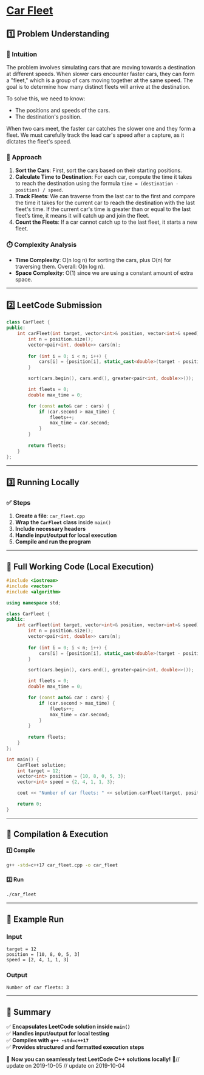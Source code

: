 # **[Car Fleet](https://leetcode.com/problems/car-fleet/description/)**  

## **1️⃣ Problem Understanding**  
### **📌 Intuition**  
The problem involves simulating cars that are moving towards a destination at different speeds. When slower cars encounter faster cars, they can form a "fleet," which is a group of cars moving together at the same speed. The goal is to determine how many distinct fleets will arrive at the destination.

To solve this, we need to know:
- The positions and speeds of the cars.
- The destination's position.

When two cars meet, the faster car catches the slower one and they form a fleet. We must carefully track the lead car's speed after a capture, as it dictates the fleet's speed.

### **🚀 Approach**  
1. **Sort the Cars**: First, sort the cars based on their starting positions.
2. **Calculate Time to Destination**: For each car, compute the time it takes to reach the destination using the formula `time = (destination - position) / speed`.
3. **Track Fleets**: We can traverse from the last car to the first and compare the time it takes for the current car to reach the destination with the last fleet's time. If the current car's time is greater than or equal to the last fleet’s time, it means it will catch up and join the fleet.
4. **Count the Fleets**: If a car cannot catch up to the last fleet, it starts a new fleet.

### **⏱️ Complexity Analysis**  
- **Time Complexity**: O(n log n) for sorting the cars, plus O(n) for traversing them. Overall: O(n log n).
- **Space Complexity**: O(1) since we are using a constant amount of extra space.

---  

## **2️⃣ LeetCode Submission**  
```cpp
class CarFleet {
public:
    int carFleet(int target, vector<int>& position, vector<int>& speed) {
        int n = position.size();
        vector<pair<int, double>> cars(n);
        
        for (int i = 0; i < n; i++) {
            cars[i] = {position[i], static_cast<double>(target - position[i]) / speed[i]};
        }

        sort(cars.begin(), cars.end(), greater<pair<int, double>>());

        int fleets = 0;
        double max_time = 0;

        for (const auto& car : cars) {
            if (car.second > max_time) {
                fleets++;
                max_time = car.second;
            }
        }
        
        return fleets;
    }
};
```  

---  

## **3️⃣ Running Locally**  
### **✅ Steps**  
1. **Create a file**: `car_fleet.cpp`  
2. **Wrap the `CarFleet` class** inside `main()`  
3. **Include necessary headers**  
4. **Handle input/output for local execution**  
5. **Compile and run the program**  

---  

## **📝 Full Working Code (Local Execution)**  
```cpp
#include <iostream>
#include <vector>
#include <algorithm>

using namespace std;

class CarFleet {
public:
    int carFleet(int target, vector<int>& position, vector<int>& speed) {
        int n = position.size();
        vector<pair<int, double>> cars(n);
        
        for (int i = 0; i < n; i++) {
            cars[i] = {position[i], static_cast<double>(target - position[i]) / speed[i]};
        }

        sort(cars.begin(), cars.end(), greater<pair<int, double>>());

        int fleets = 0;
        double max_time = 0;

        for (const auto& car : cars) {
            if (car.second > max_time) {
                fleets++;
                max_time = car.second;
            }
        }
        
        return fleets;
    }
};

int main() {
    CarFleet solution;
    int target = 12;
    vector<int> position = {10, 8, 0, 5, 3};
    vector<int> speed = {2, 4, 1, 1, 3};

    cout << "Number of car fleets: " << solution.carFleet(target, position, speed) << endl;

    return 0;
}
```  

---  

## **🔧 Compilation & Execution**  
#### **1️⃣ Compile**  
```bash
g++ -std=c++17 car_fleet.cpp -o car_fleet
```  

#### **2️⃣ Run**  
```bash
./car_fleet
```  

---  

## **🎯 Example Run**  
### **Input**  
```
target = 12
position = [10, 8, 0, 5, 3]
speed = [2, 4, 1, 1, 3]
```  
### **Output**  
```
Number of car fleets: 3
```  

---  

## **📌 Summary**  
✅ **Encapsulates LeetCode solution inside `main()`**  
✅ **Handles input/output for local testing**  
✅ **Compiles with `g++ -std=c++17`**  
✅ **Provides structured and formatted execution steps**  

🚀 **Now you can seamlessly test LeetCode C++ solutions locally!** 🚀// update on 2019-10-05
// update on 2019-10-04
